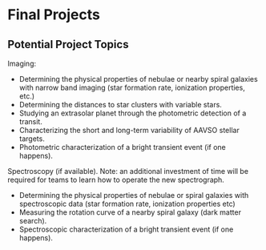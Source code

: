 # Final Projects


## Potential Project Topics

Imaging:
 - Determining the physical properties of nebulae or nearby spiral galaxies with narrow band imaging (star formation rate, ionization properties, etc.)
 - Determining the distances to star clusters with variable stars.
 - Studying an extrasolar planet through the photometric detection of a transit.
 - Characterizing the short and long-term variability of AAVSO stellar targets.
 - Photometric characterization of a bright transient event (if one happens).

Spectroscopy (if available). Note: an additional investment of time will be required for teams to learn how to operate the new spectrograph.
 - Determining the physical properties of nebulae or spiral galaxies with spectroscopic data (star formation rate, ionization properties etc)
 - Measuring the rotation curve of a nearby spiral galaxy (dark matter search).
 - Spectroscopic characterization of a bright transient event (if one happens).